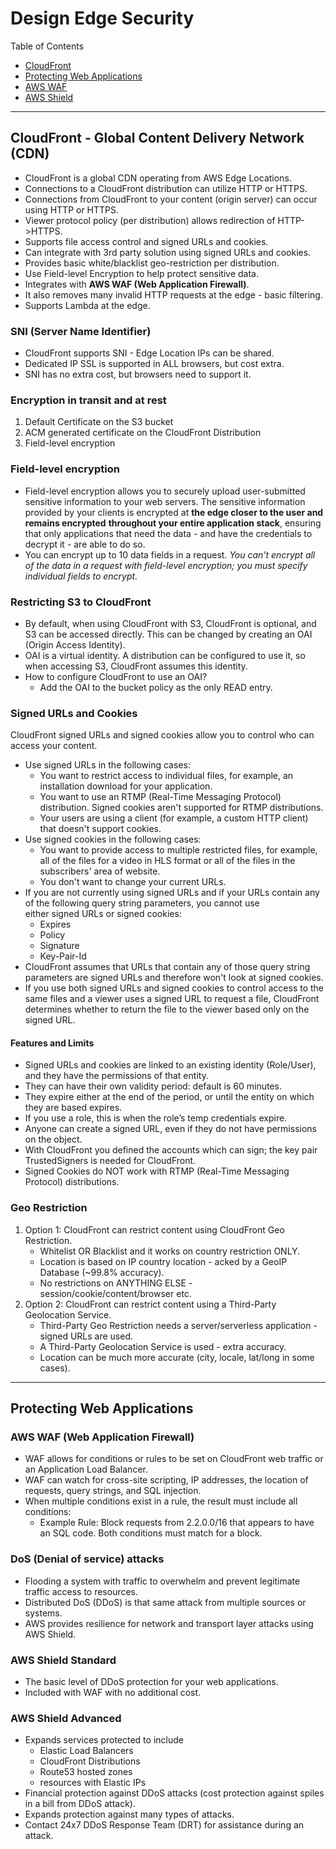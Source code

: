 # Design Edge Security

Table of Contents
- [CloudFront](#cloudfront---global-content-delivery-network-cdn)
- [Protecting Web Applications](#protecting-web-applications)
- [AWS WAF](#aws-waf-web-application-firewall)
- [AWS Shield](#aws-shield-standard)

---

## CloudFront - Global Content Delivery Network (CDN)

- CloudFront is a global CDN operating from AWS Edge Locations.
- Connections to a CloudFront distribution can utilize HTTP or HTTPS.
- Connections from CloudFront to your content (origin server) can occur using HTTP or HTTPS.
- Viewer protocol policy (per distribution) allows redirection of HTTP->HTTPS.
- Supports file access control and signed URLs and cookies.
- Can integrate with 3rd party solution using signed URLs and cookies.
- Provides basic white/blacklist geo-restriction per distribution.
- Use Field-level Encryption to help protect sensitive data.
- Integrates with **AWS WAF (Web Application Firewall)**.
- It also removes many invalid HTTP requests at the edge - basic filtering.
- Supports Lambda at the edge.

### SNI (Server Name Identifier)
- CloudFront supports SNI - Edge Location IPs can be shared.
- Dedicated IP SSL is supported in ALL browsers, but cost extra.
- SNI has no extra cost, but browsers need to support it.

### Encryption in transit and at rest
1. Default Certificate on the S3 bucket
2. ACM generated certificate on the CloudFront Distribution
3. Field-level encryption

### Field-level encryption
- Field-level encryption allows you to securely upload user-submitted sensitive information to your web servers. 
  The sensitive information provided by your clients is encrypted at **the edge closer to the user and remains encrypted**
  **throughout your entire application stack**, ensuring that only applications that need the data - and have the
  credentials to decrypt it - are able to do so.
- You can encrypt up to 10 data fields in a request. *You can't encrypt all of the data in a request with field-level*
  *encryption; you must specify individual fields to encrypt.*

### Restricting S3 to CloudFront
- By default, when using CloudFront with S3, CloudFront is optional, and S3 can be accessed directly. This can be changed by creating
  an OAI (Origin Access Identity).
- OAI is a virtual identity. A distribution can be configured to use it, so when accessing S3, CloudFront assumes this identity.
- How to configure CloudFront to use an OAI?
  - Add the OAI to the bucket policy as the only READ entry.

### Signed URLs and Cookies
CloudFront signed URLs and signed cookies allow you to control who can access your content. 
- Use signed URLs in the following cases:
  - You want to restrict access to individual files, for example, an installation download for your application.
  - You want to use an RTMP (Real-Time Messaging Protocol) distribution. Signed cookies aren't supported for RTMP distributions.
  - Your users are using a client (for example, a custom HTTP client) that doesn't support cookies.
- Use signed cookies in the following cases:
  - You want to provide access to multiple restricted files, for example, all of the files for a video in HLS format or all of the
    files in the subscribers' area of website.
  - You don't want to change your current URLs.
- If you are not currently using signed URLs and if your URLs contain any of the following query string parameters, you cannot use   
  either signed URLs or signed cookies:
  - Expires
  - Policy
  - Signature
  - Key-Pair-Id
- CloudFront assumes that URLs that contain any of those query string parameters are signed URLs and therefore won't look at
  signed cookies.
- If you use both signed URLs and signed cookies to control access to the same files and a viewer uses a signed URL to request a file,
  CloudFront determines whether to return the file to the viewer based only on the signed URL.

#### Features and Limits
- Signed URLs and cookies are linked to an existing identity (Role/User), and they have the permissions of that entity.
- They can have their own validity period: default is 60 minutes.
- They expire either at the end of the period, or until the entity on which they are based expires.
- If you use a role, this is when the role’s temp credentials expire.
- Anyone can create a signed URL, even if they do not have permissions on the object.
- With CloudFront you defined the accounts which can sign; the key pair TrustedSigners is needed for CloudFront.
- Signed Cookies do NOT work with RTMP (Real-Time Messaging Protocol) distributions.
	
### Geo Restriction
1. Option 1:  CloudFront can restrict content using CloudFront Geo Restriction.
   - Whitelist OR Blacklist and it works on country restriction ONLY.
   - Location is based on IP country location - acked by a GeoIP Database (~99.8% accuracy).
   - No restrictions on ANYTHING ELSE - session/cookie/content/browser etc.
2. Option 2:  CloudFront can restrict content using a Third-Party Geolocation Service.
   - Third-Party Geo Restriction needs a server/serverless application - signed URLs are used.
   - A Third-Party Geolocation Service is used - extra accuracy.
   - Location can be much more accurate (city, locale, lat/long in some cases).

---

## Protecting Web Applications

### AWS WAF (Web Application Firewall)
- WAF allows for conditions or rules to be set on CloudFront web traffic or an Application Load Balancer.
- WAF can watch for cross-site scripting, IP addresses, the location of requests, query strings, and SQL injection.
- When multiple conditions exist in a rule, the result must include all conditions:
  - Example Rule: Block requests from 2.2.0.0/16 that appears to have an SQL code.
    Both conditions must match for a block.

### DoS (Denial of service) attacks
- Flooding a system with traffic to overwhelm and prevent legitimate traffic access to resources.
- Distributed DoS (DDoS) is that same attack from multiple sources or systems.
- AWS provides resilience for network and transport layer attacks using AWS Shield. 

### AWS Shield Standard
- The basic level of DDoS protection for your web applications.
- Included with WAF with no additional cost.

### AWS Shield Advanced
- Expands services protected to include 
  - Elastic Load Balancers
  - CloudFront Distributions
  - Route53 hosted zones
  - resources with Elastic IPs
- Financial protection against DDoS attacks (cost protection against spiles in a bill from DDoS attack).
- Expands protection against many types of attacks.
- Contact 24x7 DDoS Response Team (DRT) for assistance during an attack.
